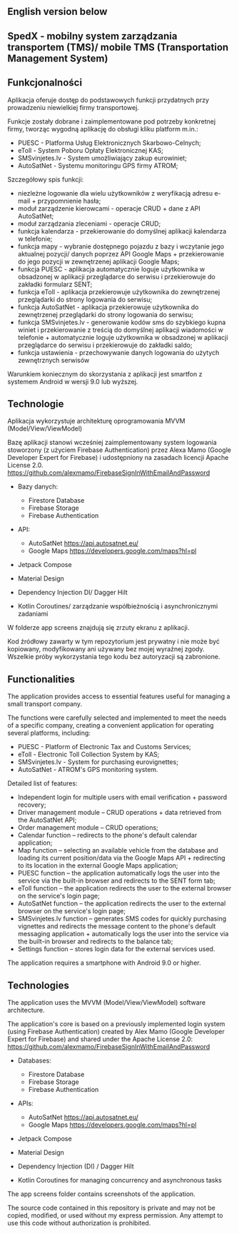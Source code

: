 ## English version below

## SpedX - mobilny system zarządzania transportem (TMS)/ mobile TMS (Transportation Management System)

## Funkcjonalności

Aplikacja oferuje dostęp do podstawowych funkcji przydatnych przy prowadzeniu niewielkiej firmy transportowej.

Funkcje zostały dobrane i zaimplementowane pod potrzeby konkretnej firmy, tworząc wygodną aplikację do obsługi kliku platform m.in.:
- PUESC - Platforma Usług Elektronicznych Skarbowo-Celnych;
- eToll - System Poboru Opłaty Elektronicznej KAS;
- SMSvinjetes.lv - System umożliwiający zakup eurowiniet;
- AutoSatNet - Systemu monitoringu GPS firmy ATROM;
 
Szczegółowy spis funkcji:
- niezleżne logowanie dla wielu użytkowników z weryfikacją adresu e-mail + przypomnienie hasła;
- moduł zarządzenie kierowcami - operacje CRUD + dane z API AutoSatNet;
- moduł zarządzania zleceniami - operacje CRUD;
- funkcja kalendarza - przekierowanie do domyślnej aplikacji kalendarza w telefonie;
- funkcja mapy - wybranie dostępnego pojazdu z bazy i wczytanie jego aktualnej pozycji/ danych poprzez API Google Maps + przekierowanie do jego pozycji w zewnętrzenej aplikacji Google Maps;
- funkcja PUESC - aplikacja automatycznie loguje użytkownika w obsadzonej w aplikacji przeglądarce do serwisu i przekierowuje do zakładki formularz SENT;
- funkcja eToll - aplikacja przekierowuje użytkownika do zewnętrzenej przeglądarki do strony logowania do serwisu;
- funkcja AutoSatNet - aplikacja przekierowuje użytkownika do zewnętrzenej przeglądarki do strony logowania do serwisu;
- funkcja SMSvinjetes.lv - generowanie kodów sms do szybkiego kupna winiet i przekierowanie z treścią do domyślnej aplikacji wiadomości w telefonie + automatycznie loguje użytkownika w obsadzonej w aplikacji przeglądarce do serwisu i przekierowuje do zakładki saldo;
- funkcja ustawienia - przechowywanie danych logowania do użytych zewnętrznych serwisów

Warunkiem koniecznym do skorzystania z aplikacji jest smartfon z systemem Android w wersji 9.0 lub wyższej.

## Technologie

Aplikacja wykorzystuje architekturę oprogramowania MVVM (Model/View/ViewModel)

Bazę aplikacji stanowi wcześniej zaimplementowany system logowania stoworzony (z użyciem Firebase Authentication) przez Alexa Mamo (Google Developer Expert for Firebase) i udostępniony na zasadach licencji Apache License 2.0.
https://github.com/alexmamo/FirebaseSignInWithEmailAndPassword

- Bazy danych:
	- Firestore Database
	- Firebase Storage
	- Firebase Authentication

- API:
	- AutoSatNet https://api.autosatnet.eu/
	- Google Maps https://developers.google.com/maps?hl=pl

- Jetpack Compose
- Material Design
- Dependency Injection DI/ Dagger Hilt
- Kotlin Coroutines/ zarządzanie współbieżnością i asynchronicznymi zadaniami

W folderze app screens znajdują się zrzuty ekranu z aplikacji.

Kod źródłowy zawarty w tym repozytorium jest prywatny i nie może być kopiowany, modyfikowany ani używany bez mojej wyraźnej zgody. Wszelkie próby wykorzystania tego kodu bez autoryzacji są zabronione.


## Functionalities

The application provides access to essential features useful for managing a small transport company. 

The functions were carefully selected and implemented to meet the needs of a specific company, creating a convenient application for operating several platforms, including:
  - PUESC - Platform of Electronic Tax and Customs Services;
  - eToll - Electronic Toll Collection System by KAS;
  - SMSvinjetes.lv - System for purchasing eurovignettes;
  - AutoSatNet - ATROM's GPS monitoring system.
    
Detailed list of features:
  - Independent login for multiple users with email verification + password recovery;
  - Driver management module – CRUD operations + data retrieved from the AutoSatNet API;
  - Order management module – CRUD operations;
  - Calendar function – redirects to the phone's default calendar application;
  - Map function – selecting an available vehicle from the database and loading its current position/data via the Google Maps API + redirecting to its location in the external Google Maps application;
  - PUESC function – the application automatically logs the user into the service via the built-in browser and redirects to the SENT form tab;
  - eToll function – the application redirects the user to the external browser on the service's login page;
  - AutoSatNet function – the application redirects the user to the external browser on the service's login page;
  - SMSvinjetes.lv function – generates SMS codes for quickly purchasing vignettes and redirects the message content to the phone's default messaging application + automatically logs the user into the service via the built-in browser and redirects to the balance tab;
  - Settings function – stores login data for the external services used.
    
The application requires a smartphone with Android 9.0 or higher.

## Technologies

The application uses the MVVM (Model/View/ViewModel) software architecture.

The application's core is based on a previously implemented login system (using Firebase Authentication) created by Alex Mamo (Google Developer Expert for Firebase) and shared under the Apache License 2.0:
https://github.com/alexmamo/FirebaseSignInWithEmailAndPassword

- Databases:
  - Firestore Database
  - Firebase Storage
  - Firebase Authentication

- APIs:
  - AutoSatNet https://api.autosatnet.eu/
  - Google Maps https://developers.google.com/maps?hl=pl
  
- Jetpack Compose
- Material Design
- Dependency Injection (DI) / Dagger Hilt
- Kotlin Coroutines for managing concurrency and asynchronous tasks

The app screens folder contains screenshots of the application.


The source code contained in this repository is private and may not be copied, modified, or used without my express permission. Any attempt to use this code without authorization is prohibited.

